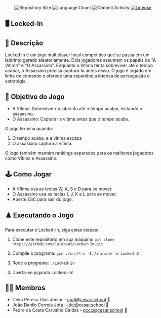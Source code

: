 <p align="center">
  <img
    src="https://img.shields.io/github/repo-size/Caldas42/Locked-In?style=flat"
    alt="Repository Size"
  />
  <img
    src="https://img.shields.io/github/languages/count/Caldas42/Locked-In?style=flat&logo=python"
    alt="Language Count"
  />
  <img
    src="https://img.shields.io/github/commit-activity/t/Caldas42/Locked-In?style=flat&logo=github"
    alt="Commit Activity"
  />
  <a href="LICENSE.md"
    ><img
      src="https://img.shields.io/github/license/Caldas42/Locked-In"
      alt="License"
  /></a>
</p>

## 🖥️ Locked-In

## 📄 Descrição

Locked In é um jogo multiplayer local competitivo que se passa em um labirinto gerado aleatoriamente. Dois jogadores assumem os papéis de "A Vítima" e "O Assassino". Enquanto a Vítima tenta sobreviver até o tempo acabar, o Assassino precisa capturá-la antes disso. O jogo é jogado em linha de comando e oferece uma experiência intensa de perseguição e estratégia.

## 🎲 Objetivo do Jogo

- A Vítima: Sobreviver no labirinto até o tempo acabar, evitando o assassino.
- O Assassino: Capturar a vítima antes que o tempo acabe.

O jogo termina quando:

1. O tempo acaba, e a vítima escapa
2. O assassino captura a vítima.

O jogo também mantém rankings separados para os melhores jogadores como Vítima e Assassino.

## 🕹️ Como Jogar

- A Vítima usa as teclas W, A, S e D para se mover.
- O Assassino usa as teclas I, J, K e L para se mover.
- Aperte ESC para sair do jogo.

## ♟️ Executando o Jogo

Para executar o Locked-In, siga estas etapas:

1. Clone este repositório em sua máquina:
   `git clone https://github.com/Caldas42/Locked-In.git`

3. Compile o programa:
   `gcc ./src/*.c -I./include -o Locked-In`

4. Rode o programa:
   `./Locked-In`

5. Divirta-se jogando Locked-In!

## 👩‍💻 Membros

* Célio Pereira Dias Júnior - cpdj@cesar.school 📩
* João Danilo Correia Jota - jdcj@cesar.school 📩
* Pedro da Costa Carvalho Caldas - pccc@cesar.school 📩

